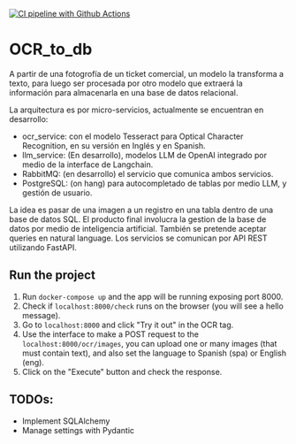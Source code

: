 [![CI pipeline with Github Actions](https://github.com/jackonedev/OCR_to_db/actions/workflows/ci_pipeline.yml/badge.svg)](https://github.com/jackonedev/OCR_to_db/actions/workflows/ci_pipeline.yml)
# OCR_to_db
A partir de una fotogrofía de un ticket comercial, un modelo la transforma a texto, para luego ser procesada por otro modelo que extraerá la información para almacenarla en una base de datos relacional.

La arquitectura es por micro-servicios, actualmente se encuentran en desarrollo:
- ocr_service: con el modelo Tesseract para Optical Character Recognition, en su versión en Inglés y en Spanish.
- llm_service: (En desarrollo), modelos LLM de OpenAI integrado por medio de la interface de Langchain.
- RabbitMQ: (en desarrollo) el servicio que comunica ambos servicios.
- PostgreSQL: (on hang) para autocompletado de tablas por medio LLM, y gestión de usuario.


La idea es pasar de una imagen a un registro en una tabla dentro de una base de datos SQL. El producto final involucra la gestion de la base de datos por medio de inteligencia artificial. También se pretende aceptar queries en natural language. Los servicios se comunican por API REST utilizando FastAPI.


## Run the project

1. Run `docker-compose up` and the app will be running exposing port 8000.
2. Check if `localhost:8000/check` runs on the browser (you will see a hello message).
3. Go to `localhost:8000` and click "Try it out" in the OCR tag.
4. Use the interface to make a POST request to the `localhost:8000/ocr/images`, you can upload one or many images (that must contain text), and also set the language to Spanish (spa) or English (eng).
5. Click on the "Execute" button and check the response.

## TODOs:

- Implement SQLAlchemy
- Manage settings with Pydantic
